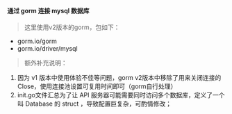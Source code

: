 #### 通过 gorm 连接 mysql 数据库
> 这里使用v2版本的gorm，包如下：

- gorm.io/gorm
- gorm.io/driver/mysql

> 额外补充说明：

1. 因为 v1 版本中使用体验不佳等问题，gorm v2版本中移除了用来关闭连接的Close，使用连接池设置可复用时间即可（gorm自行处理）
2. init.go文件汇总为了让 API 服务器可能需要同时访问多个数据库，定义了一个叫 Database 的 struct ，导致配置巨复杂，可酌情修改；
